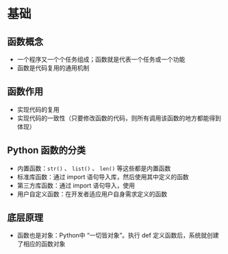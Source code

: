 # 基础

## 函数概念

+ 一个程序又一个个任务组成；函数就是代表一个任务或一个功能
+ 函数是代码复用的通用机制

## 函数作用

+ 实现代码的复用
+ 实现代码的一致性（只要修改函数的代码，则所有调用该函数的地方都能得到体现）

## Python 函数的分类

+ 内置函数：`str()` 、 `list()` 、 `len()` 等这些都是内置函数
+ 标准库函数：通过 import 语句导入库，然后使用其中定义的函数
+ 第三方库函数：通过 import 语句导入，使用
+ 用户自定义函数：在开发者适应用户自身需求定义的函数

## 底层原理

+ 函数也是对象：Python中 “一切皆对象”。执行 def 定义函数后，系统就创建了相应的函数对象
